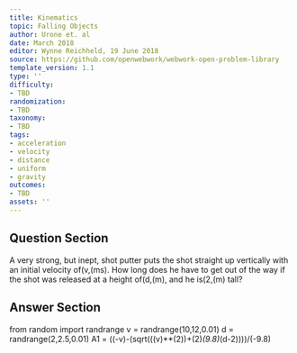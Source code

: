 ```yaml
---
title: Kinematics
topic: Falling Objects
author: Urone et. al
date: March 2018
editor: Wynne Reichheld, 19 June 2018
source: https://github.com/openwebwork/webwork-open-problem-library
template_version: 1.1
type: ''
difficulty:
- TBD
randomization:
- TBD
taxonomy:
- TBD
tags:
- acceleration
- velocity
- distance
- uniform
- gravity
outcomes:
- TBD
assets: ''
---
```


## Question Section 

A very strong, but inept, shot putter puts the shot straight up vertically with an initial velocity of(v,(ms). How long does he have to get out of the way if the shot was released at a height of(d,(m), and he is(2,(m) tall?



## Answer Section

from random import randrange
v = randrange(10,12,0.01)
d = randrange(2,2.5,0.01)
A1 = ((-v)-(sqrt(((v)**(2))+(2)*(9.8)*(d-2))))/(-9.8)